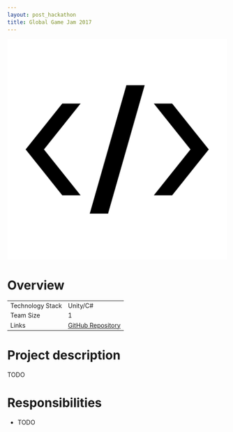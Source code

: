 ```yaml
---
layout: post_hackathon
title: Global Game Jam 2017
---
```

<img src="/images/fulls/tmp-cover.png" class="fit image shadow">

<h1>Overview</h1>
<table>
<tr><td><span class="icon fa-cog"></span> Technology Stack</td>
<td>Unity/C#</td></tr>
<tr><td><span class="icon fa-users"></span> Team Size</td>
<td>1</td></tr>
<tr><td><span class="icon fa-share-alt"></span>  Links</td>
<td><a href = "https://github.com/UBC-GGJ2017/UBC-GGJ2017.github.io">GitHub Repository</a></td></tr>
</table>

<h1>Project description</h1>
TODO

<h1>Responsibilities</h1>
<ul>
<li>TODO</li>
</ul>
